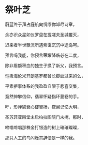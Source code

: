    

# 祭叶芝

蔚蓝终于拜占庭航向绸缪你卸尽诗章，

余亦识众星如仪罗盘在握嗟夫圣城覆灭，

迟来者半世飘流所遇紫霭沉沉中途岛呵。

预言吗我能，你预言荣耀降临必在二度，

除非眉额积血的独生子换了新父，我预言。

恺撒海伦米开朗基罗都曾长脚蚊过来的么，

平素拒事体系的我盈盈自限于悲喜交集，

竟然伸攀信仰，翡翠怀疑指环蔓卷的手。

吁，形亸貌衰心绽智扬，夜阑记忆大明，

圣苏菲亚殿堂未启柏拉图院门未掩，那时，

啼唱啼唱那株金打银造的树上璀璀璨璨，

那只人工的鸟闪烁其辞便是一样的我。